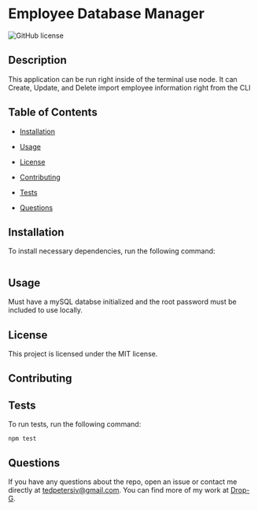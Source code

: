 # Employee Database Manager
![GitHub license](https://img.shields.io/badge/license-MIT-blue.svg)

## Description

This application can be run right inside of the terminal use node. It can Create, Update, and Delete import employee information right from the CLI

## Table of Contents 

* [Installation](#installation)

* [Usage](#usage)

* [License](#license)

* [Contributing](#contributing)

* [Tests](#tests)

* [Questions](#questions)

## Installation

To install necessary dependencies, run the following command:

```

```

## Usage

Must have a mySQL databse initialized and the root password must be included to use locally.

## License

This project is licensed under the MIT license.
  
## Contributing



## Tests

To run tests, run the following command:

```
npm test
```

## Questions

If you have any questions about the repo, open an issue or contact me directly at tedpetersiv@gmail.com. You can find more of my work at [Drop-G](https://github.com/Drop-G/).

